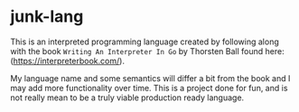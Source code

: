 # junk-lang

This is an interpreted programming language created by following along with the book `Writing An Interpreter In Go` by Thorsten Ball found here: (https://interpreterbook.com/).

My language name and some semantics will differ a bit from the book and I may add more functionality over time. This is a project done for fun, and is not really mean to be a truly viable production ready language.